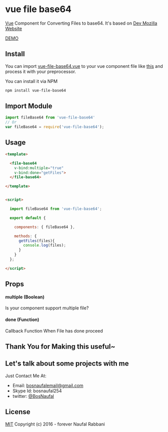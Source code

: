 # vue file base64
[Vue](http://vuejs.org) Component for Converting Files to base64. It's based on [Dev Mozilla Website](https://developer.mozilla.org/en-US/docs/Web/API/FileReader/readAsDataURL)

[DEMO](https://rawgit.com/BosNaufal/vue-file-base64/master/index.html)


## Install
You can import [vue-file-base64.vue](./src/js/components/vue-file-base64.vue) to your vue component file like [this](./src/js/components/app.vue) and process it with your preprocessor.

You can install it via NPM
```bash
npm install vue-file-base64
```


## Import Module
```javascript
import fileBase64 from 'vue-file-base64'
// Or
var fileBase64 = require('vue-file-base64');
```

## Usage
```html
<template>

  <file-base64
    v-bind:multiple="true"
    v-bind:done="getFiles">
  </file-base64>

</template>


<script>

  import fileBase64 from 'vue-file-base64';

  export default {

    components: { fileBase64 },

    methods: {
      getFiles(files){
        console.log(files);
      }
    }
  };

</script>
```

## Props
#### multiple (Boolean)
Is your component support multiple file?

#### done (Function)
Callback Function When File has done proceed


## Thank You for Making this useful~

## Let's talk about some projects with me
Just Contact Me At:
- Email: [bosnaufalemail@gmail.com](mailto:bosnaufalemail@gmail.com)
- Skype Id: bosnaufal254
- twitter: [@BosNaufal](https://twitter.com/BosNaufal)

## License
[MIT](http://opensource.org/licenses/MIT)
Copyright (c) 2016 - forever Naufal Rabbani
